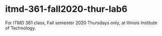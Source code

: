 # itmd-361-fall2020-thur-lab6
For ITMD 361 class, Fall semester 2020 Thursdays only, at Illinois Institute of Technology.
